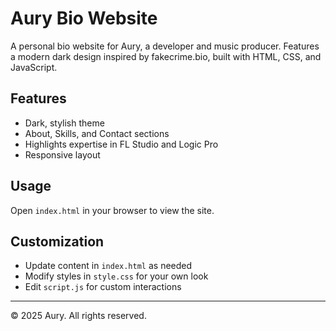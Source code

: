 # Aury Bio Website

A personal bio website for Aury, a developer and music producer. Features a modern dark design inspired by fakecrime.bio, built with HTML, CSS, and JavaScript.

## Features
- Dark, stylish theme
- About, Skills, and Contact sections
- Highlights expertise in FL Studio and Logic Pro
- Responsive layout

## Usage
Open `index.html` in your browser to view the site.

## Customization
- Update content in `index.html` as needed
- Modify styles in `style.css` for your own look
- Edit `script.js` for custom interactions

---
© 2025 Aury. All rights reserved.
